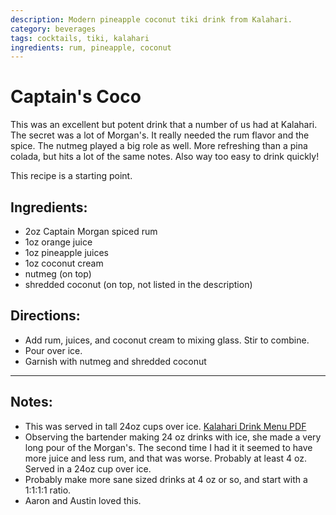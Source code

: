 ```yaml
---
description: Modern pineapple coconut tiki drink from Kalahari. 
category: beverages
tags: cocktails, tiki, kalahari
ingredients: rum, pineapple, coconut
---
```


# Captain's Coco 

This was an excellent but potent drink that a number of us had at Kalahari. The secret was a lot of Morgan's. It really needed the rum flavor and the spice. The nutmeg played a big role as well. More refreshing than a pina colada, but hits a lot of the same notes. Also way too easy to drink quickly!

This recipe is a starting point. 

## Ingredients:

- 2oz Captain Morgan spiced rum
- 1oz orange juice 
- 1oz pineapple juices
- 1oz coconut cream
- nutmeg (on top)
- shredded coconut (on top, not listed in the description)

## Directions:

- Add rum, juices, and coconut cream to mixing glass. Stir to combine.
- Pour over ice.
- Garnish with nutmeg and shredded coconut

* * *

## Notes: 

- This was served in tall 24oz cups over ice. [Kalahari Drink Menu PDF](https://www.kalahariresorts.com/media/lepayhnz/pa-cabana-drink-menu-115x11-050624_.pdf)
- Observing the bartender making 24 oz drinks with ice, she made a very long pour of the Morgan's. The second time I had it it seemed to have more juice and less rum, and that was worse. Probably at least 4 oz. Served in a 24oz cup over ice. 
- Probably make more sane sized drinks at 4 oz or so, and start with a 1:1:1:1 ratio. 
- Aaron and Austin loved this.
